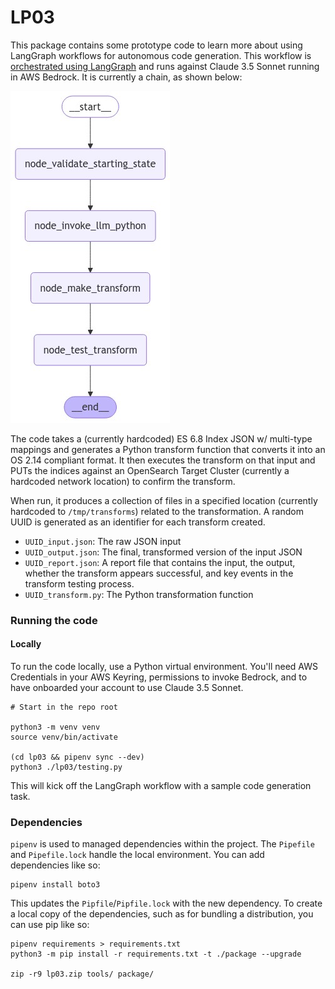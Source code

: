 # LP03

This package contains some prototype code to learn more about using LangGraph workflows for autonomous code generation. This workflow is [orchestrated using LangGraph](https://github.com/langchain-ai/langgraph) and runs against Claude 3.5 Sonnet running in AWS Bedrock.  It is currently a chain, as shown below:

![Workflow Graph](./python_graph.png)

The code takes a (currently hardcoded) ES 6.8 Index JSON w/ multi-type mappings and generates a Python transform function that converts it into an OS 2.14 compliant format.  It then executes the transform on that input and PUTs the indices against an OpenSearch Target Cluster (currently a hardcoded network location) to confirm the transform.

When run, it produces a collection of files in a specified location (currently hardcoded to `/tmp/transforms`) related to the transformation.  A random UUID is generated as an identifier for each transform created.
* `UUID_input.json`: The raw JSON input
* `UUID_output.json`: The final, transformed version of the input JSON
* `UUID_report.json`: A report file that contains the input, the output, whether the transform appears successful, and key events in the transform testing process.
* `UUID_transform.py`: The Python transformation function

### Running the code

#### Locally
To run the code locally, use a Python virtual environment.  You'll need AWS Credentials in your AWS Keyring, permissions to invoke Bedrock, and to have onboarded your account to use Claude 3.5 Sonnet.

```
# Start in the repo root

python3 -m venv venv
source venv/bin/activate

(cd lp03 && pipenv sync --dev)
python3 ./lp03/testing.py
```

This will kick off the LangGraph workflow with a sample code generation task.

### Dependencies
`pipenv` is used to managed dependencies within the project.  The `Pipefile` and `Pipefile.lock` handle the local environment.  You can add dependencies like so:

```
pipenv install boto3
```

This updates the `Pipfile`/`Pipfile.lock` with the new dependency.  To create a local copy of the dependencies, such as for bundling a distribution, you can use pip like so:

```
pipenv requirements > requirements.txt
python3 -m pip install -r requirements.txt -t ./package --upgrade

zip -r9 lp03.zip tools/ package/
```